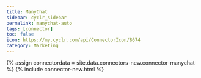 ```yaml
---
title: ManyChat
sidebar: cyclr_sidebar
permalink: manychat-auto
tags: [connector]
toc: false
icon: https://my.cyclr.com/api/ConnectorIcon/8674
category: Marketing
---
```

{% assign connectordata = site.data.connectors-new.connector-manychat %}
{% include connector-new.html %}	